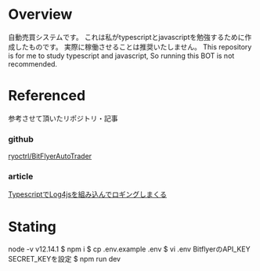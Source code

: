 # Overview

自動売買システムです。
これは私がtypescriptとjavascriptを勉強するために作成したものです。
実際に稼働させることは推奨いたしません。
This repository is for me to study typescript and javascript, So running this BOT is not recommended.

# Referenced

参考させて頂いたリポジトリ・記事
### github
[ryoctrl/BitFlyerAutoTrader](https://github.com/ryoctrl/BitFlyerAutoTrader)

### article
[TypescriptでLog4jsを組み込んでロギングしまくる](https://qiita.com/filunK/items/ad47bfb7e88b4bfb4ef7)

# Stating

node -v v12.14.1
    $ npm i
    $ cp .env.example .env
    $ vi .env BitflyerのAPI_KEY SECRET_KEYを設定
    $ npm run dev